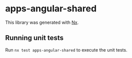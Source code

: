 # apps-angular-shared

This library was generated with [Nx](https://nx.dev).

## Running unit tests

Run `nx test apps-angular-shared` to execute the unit tests.
